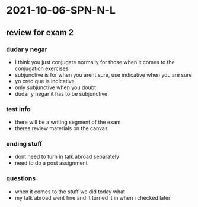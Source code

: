 # 2021-10-06-SPN-N-L
## review for exam 2

### dudar y negar 
- I think you just conjugate normally for those when it comes to the conjugation exercises
- subjunctive is for when you arent sure, use indicative when you are sure
- yo creo que is indicative
- only subjunctive when you doubt
- dudar y negar it has to be subjunctive

### test info
- there will be a writing segment of the exam
- theres review materials on the canvas

### ending stuff
- dont need to turn in talk abroad separately
- need to do a post assignment

### questions
- when it comes to the stuff we did today what
- my talk abroad went fine and it turned it in when i checked later
